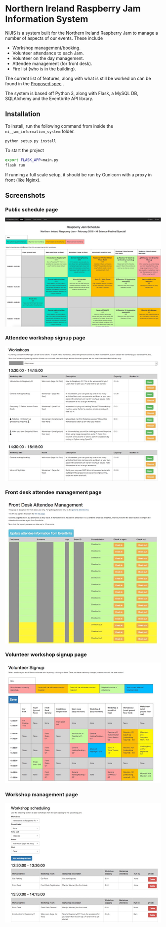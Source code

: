 # Northern Ireland Raspberry Jam Information System
NIJIS is a system built for the Northern Ireland Raspberry Jam to manage a number of aspects of our events. These include
- Workshop management/booking.
- Volunteer attendance to each Jam.
- Volunteer on the day management.
- Attendee management (for front desk).
- Fire list (who is in the building).

The current list of features, along with what is still be worked on can be found in the [Proposed spec](NIJIS-spec.md)   .

The system is based off Python 3, along with Flask, a MySQL DB, SQLAlchemy and the Eventbrite API library.    

## Installation   
To install, run the following command from inside the `ni_jam_information_system` folder.    
```
python setup.py install
```    

To start the project 
```bash
export FLASK_APP=main.py
flask run
```   

If running a full scale setup, it should be run by Gunicorn with a proxy in front (like Nginx).

## Screenshots
### Public schedule page
![](images/Public-schedule.jpg)
   
### Attendee workshop signup page
![](images/Attendee-workshops.jpg)
   
### Front desk attendee management page
![](images/Front-desk.jpg)
   
### Volunteer workshop signup page
![](images/Volunteer-signup.jpg)
   
### Workshop management page
![](images/Workshop-management.jpg)
